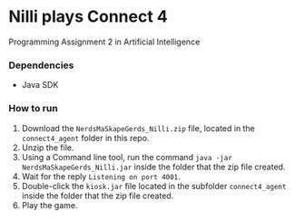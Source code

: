 # Nilli plays Connect 4
Programming Assignment 2 in Artificial Intelligence
### Dependencies
* Java SDK

### How to run
1. Download the `NerdsMaSkapeGerds_Nilli.zip` file, located in the `connect4_agent` folder in this repo.
2. Unzip the file.
3. Using a Command line tool, run the command `java -jar NerdsMaSkapeGerds_Nilli.jar` inside the folder that the zip file created.
4. Wait for the reply `Listening on port 4001`.
5. Double-click the `kiosk.jar` file located in the subfolder `connect4_agent` inside the folder that the zip file created.
6. Play the game.
